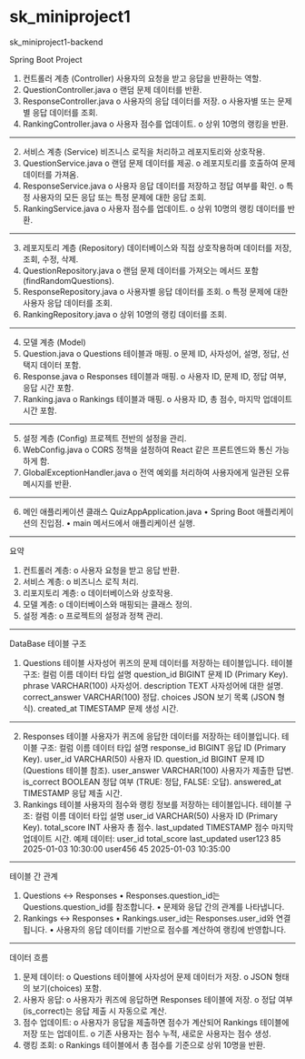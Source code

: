 # sk_miniproject1
sk_miniproject1-backend

Spring Boot Project
1. 컨트롤러 계층 (Controller)
   사용자의 요청을 받고 응답을 반환하는 역할.
1.	QuestionController.java
      o	랜덤 문제 데이터를 반환.
2.	ResponseController.java
      o	사용자의 응답 데이터를 저장.
      o	사용자별 또는 문제별 응답 데이터를 조회.
3.	RankingController.java
      o	사용자 점수를 업데이트.
      o	상위 10명의 랭킹을 반환.
________________________________________
2. 서비스 계층 (Service)
   비즈니스 로직을 처리하고 레포지토리와 상호작용.
1.	QuestionService.java
      o	랜덤 문제 데이터를 제공.
      o	레포지토리를 호출하여 문제 데이터를 가져옴.
2.	ResponseService.java
      o	사용자 응답 데이터를 저장하고 정답 여부를 확인.
      o	특정 사용자의 모든 응답 또는 특정 문제에 대한 응답 조회.
3.	RankingService.java
      o	사용자 점수를 업데이트.
      o	상위 10명의 랭킹 데이터를 반환.

________________________________________
3. 레포지토리 계층 (Repository)
   데이터베이스와 직접 상호작용하며 데이터를 저장, 조회, 수정, 삭제.
1.	QuestionRepository.java
      o	랜덤 문제 데이터를 가져오는 메서드 포함 (findRandomQuestions).
2.	ResponseRepository.java
      o	사용자별 응답 데이터를 조회.
      o	특정 문제에 대한 사용자 응답 데이터를 조회.
3.	RankingRepository.java
      o	상위 10명의 랭킹 데이터를 조회.
________________________________________

4. 모델 계층 (Model)
1.	Question.java
      o	Questions 테이블과 매핑.
      o	문제 ID, 사자성어, 설명, 정답, 선택지 데이터 포함.
2.	Response.java
      o	Responses 테이블과 매핑.
      o	사용자 ID, 문제 ID, 정답 여부, 응답 시간 포함.
3.	Ranking.java
      o	Rankings 테이블과 매핑.
      o	사용자 ID, 총 점수, 마지막 업데이트 시간 포함.


________________________________________
5. 설정 계층 (Config)
   프로젝트 전반의 설정을 관리.
1.	WebConfig.java
      o	CORS 정책을 설정하여 React 같은 프론트엔드와 통신 가능하게 함.
2.	GlobalExceptionHandler.java
      o	전역 예외를 처리하여 사용자에게 일관된 오류 메시지를 반환.
________________________________________
6. 메인 애플리케이션 클래스
   QuizAppApplication.java
   •	Spring Boot 애플리케이션의 진입점.
   •	main 메서드에서 애플리케이션 실행.
________________________________________
요약
1.	컨트롤러 계층:
      o	사용자 요청을 받고 응답 반환.
2.	서비스 계층:
      o	비즈니스 로직 처리.
3.	리포지토리 계층:
      o	데이터베이스와 상호작용.
4.	모델 계층:
      o	데이터베이스와 매핑되는 클래스 정의.
5.	설정 계층:
      o	프로젝트의 설정과 정책 관리.

________________________________________________________________________________

DataBase
테이블 구조
1. Questions 테이블
   사자성어 퀴즈의 문제 데이터를 저장하는 테이블입니다.
   테이블 구조:
   컬럼 이름	데이터 타입	설명
   question_id	BIGINT	문제 ID (Primary Key).
   phrase	VARCHAR(100)	사자성어.
   description	TEXT	사자성어에 대한 설명.
   correct_answer	VARCHAR(100)	정답.
   choices	JSON	보기 목록 (JSON 형식).
   created_at	TIMESTAMP	문제 생성 시간.
________________________________________
2. Responses 테이블
   사용자가 퀴즈에 응답한 데이터를 저장하는 테이블입니다.
   테이블 구조:
   컬럼 이름	데이터 타입	설명
   response_id	BIGINT	응답 ID (Primary Key).
   user_id	VARCHAR(50)	사용자 ID.
   question_id	BIGINT	문제 ID (Questions 테이블 참조).
   user_answer	VARCHAR(100)	사용자가 제출한 답변.
   is_correct	BOOLEAN	정답 여부 (TRUE: 정답, FALSE: 오답).
   answered_at	TIMESTAMP	응답 제출 시간.
3. Rankings 테이블
   사용자의 점수와 랭킹 정보를 저장하는 테이블입니다.
   테이블 구조:
   컬럼 이름	데이터 타입	설명
   user_id	VARCHAR(50)	사용자 ID (Primary Key).
   total_score	INT	사용자 총 점수.
   last_updated	TIMESTAMP	점수 마지막 업데이트 시간.
   예제 데이터:
   user_id	total_score	last_updated
   user123	85	2025-01-03 10:30:00
   user456	45	2025-01-03 10:35:00
________________________________________
테이블 간 관계
1. Questions ↔ Responses
   •	Responses.question_id는 Questions.question_id를 참조합니다.
   •	문제와 응답 간의 관계를 나타냅니다.
2. Rankings ↔ Responses
   •	Rankings.user_id는 Responses.user_id와 연결됩니다.
   •	사용자의 응답 데이터를 기반으로 점수를 계산하여 랭킹에 반영합니다.
________________________________________
데이터 흐름
1.	문제 데이터:
      o	Questions 테이블에 사자성어 문제 데이터가 저장.
      o	JSON 형태의 보기(choices) 포함.
2.	사용자 응답:
      o	사용자가 퀴즈에 응답하면 Responses 테이블에 저장.
      o	정답 여부(is_correct)는 응답 제출 시 자동으로 계산.
3.	점수 업데이트:
      o	사용자가 응답을 제출하면 점수가 계산되어 Rankings 테이블에 저장 또는 업데이트.
      o	기존 사용자는 점수 누적, 새로운 사용자는 점수 생성.
4.	랭킹 조회:
      o	Rankings 테이블에서 총 점수를 기준으로 상위 10명을 반환.

